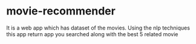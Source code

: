# movie-recommender 
It is a web app which has dataset of the movies. Using the nlp techniques this app return app you searched along with the best 5 related movie
